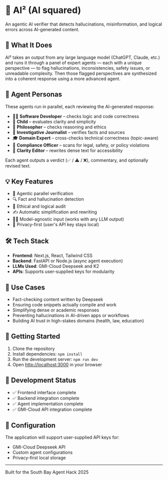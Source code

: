 # 🧠 AI² (AI squared)

An agentic AI verifier that detects hallucinations, misinformation, and logical errors across AI-generated content.

## 🚀 What It Does

AI² takes an output from any large language model (ChatGPT, Claude, etc.) and runs it through a panel of expert agents — each with a unique perspective — to flag hallucinations, inconsistencies, safety issues, or unreadable complexity. Then those flagged perspectives are synthesized into a coherent response using a more advanced agent.

## 🤖 Agent Personas

These agents run in parallel, each reviewing the AI-generated response:

- 🧑‍💻 **Software Developer** – checks logic and code correctness
- 🧒 **Child** – evaluates clarity and simplicity  
- 🧠 **Philosopher** – checks reasoning and ethics
- 📰 **Investigative Journalist** – verifies facts and sources
- 🎓 **Domain Expert** – cross-checks technical correctness (topic-aware)
- 🧾 **Compliance Officer** – scans for legal, safety, or policy violations
- 🧹 **Clarity Editor** – rewrites dense text for accessibility

Each agent outputs a verdict (✅ / ⚠️ / ❌), commentary, and optionally revised text.

## 💡 Key Features

- 🔄 Agentic parallel verification
- 🔍 Fact and hallucination detection
- 🧭 Ethical and logical audit
- ✍️ Automatic simplification and rewriting
- 🧑‍⚖️ Model-agnostic input (works with any LLM output)
- 🔐 Privacy-first (user's API key stays local)

## 🛠️ Tech Stack

- **Frontend**: Next.js, React, Tailwind CSS
- **Backend**: FastAPI or Node.js (async agent execution)
- **LLMs Used**: GMI-Cloud Deepseek and K2
- **APIs**: Supports user-supplied keys for modularity

## 🎯 Use Cases

- Fact-checking content written by Deepseek
- Ensuring code snippets actually compile and work
- Simplifying dense or academic responses
- Preventing hallucinations in AI-driven apps or workflows
- Building AI trust in high-stakes domains (health, law, education)

## 🚀 Getting Started

1. Clone the repository
2. Install dependencies: `npm install`
3. Run the development server: `npm run dev`
4. Open [http://localhost:3000](http://localhost:3000) in your browser

## 📝 Development Status

- ✅ Frontend interface complete
- ✅ Backend integration complete
- ✅ Agent implementation complete
- ✅ GMI-Cloud API integration complete

## 🔧 Configuration

The application will support user-supplied API keys for:
- GMI-Cloud Deepseek API
- Custom agent configurations
- Privacy-first local storage

---

Built for the South Bay Agent Hack 2025
